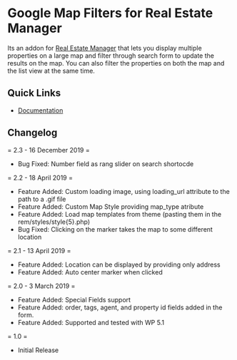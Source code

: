 # Google Map Filters for Real Estate Manager
<p>Its an addon for <a href="https://webcodingplace.com/real-estate-manager-wordpress-plugin/">Real Estate Manager</a> that lets you display multiple properties on a large map and filter through search form to update the results on the map. You can also filter the properties on both the map and the list view at the same time.
</p>

<h2 id="item-description__quick-links">Quick Links</h2>
<ul>
	<li><a href="http://kb.webcodingplace.com/real-estate-manager/google-map-filters/">Documentation</a></li>
</ul>
<h2 id="item-description__changelog">Changelog</h2>


= 2.3 - 16 December 2019 =

* Bug Fixed: Number field as rang slider on search shortocde

= 2.2 - 18 April 2019 =

* Feature Added: Custom loading image, using loading_url attribute to the path to a .gif file
* Feature Added: Custom Map Style providing map_type atribute 
* Feature Added: Load map templates from theme (pasting them in the rem/styles/style{5}.php) 
* Bug Fixed: Clicking on the marker takes the map to some different location 

= 2.1 - 13 April 2019 =

* Feature Added: Location can be displayed by providing only address
* Feature Added: Auto center marker when clicked

= 2.0 - 3 March 2019 =

* Feature Added: Special Fields support
* Feature Added: order, tags, agent, and property id fields added in the form.
* Feature Added: Supported and tested with WP 5.1 

= 1.0 =

* Initial Release